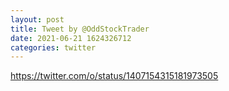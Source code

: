 ```yaml
--- 
layout: post 
title: Tweet by @OddStockTrader 
date: 2021-06-21 1624326712 
categories: twitter 
--- 
```

https://twitter.com/o/status/1407154315181973505